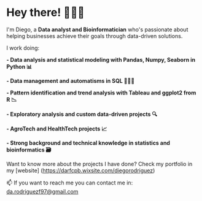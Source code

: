 # Hey there! 🙋🏽‍♂️

I'm Diego, a **Data analyst and Bioinformatician** who's passionate about helping businesses achieve their goals through data-driven solutions.

I work doing: 

**- Data analysis and statistical modeling with Pandas, Numpy, Seaborn in Python 📊**

**- Data management and automatisms in SQL 👨🏽‍💻**

**- Pattern identification and trend analysis with Tableau and ggplot2 from R 📉**

**- Exploratory analysis and custom data-driven projects 🔍**

**- AgroTech and HealthTech projects 📈**

**- Strong background and technical knowledge in statistics and bioinformatics 🗃️**

Want to know more about the projects I have done? Check my portfolio in my [website] (https://darfcpb.wixsite.com/diegorodriguez)

📫 If you want to reach me you can contact me in: da.rodriguezf97@gmail.com

